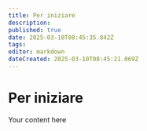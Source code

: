 ```yaml
---
title: Per iniziare
description: 
published: true
date: 2025-03-10T08:45:35.842Z
tags: 
editor: markdown
dateCreated: 2025-03-10T08:45:21.069Z
---
```


# Per iniziare
Your content here